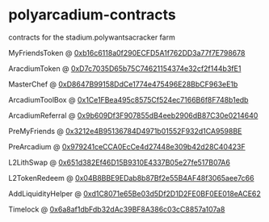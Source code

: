 # polyarcadium-contracts
contracts for the stadium.polywantsacracker farm

MyFriendsToken     @ [0xb16c6118a0f290ECFD5A1f762DD3a77f7E798678](https://polygonscan.com/address/0xb16c6118a0f290ECFD5A1f762DD3a77f7E798678)

AracdiumToken      @ [0xD7c7035D65b75C74621154374e32cf2f144b3fE1](https://polygonscan.com/address/0xD7c7035D65b75C74621154374e32cf2f144b3fE1)

MasterChef         @ [0xD8647B99158DdCe1774e475496E28BbCF963eE1b](https://polygonscan.com/address/0xD8647B99158DdCe1774e475496E28BbCF963eE1b)

ArcadiumToolBox    @ [0x1Ce1FBea495c8575Cf524ec7166B6f8F748b1edb](https://polygonscan.com/address/0x1Ce1FBea495c8575Cf524ec7166B6f8F748b1edb)

ArcadiumReferral   @ [0x9b609Df3F907855dB4eeb2906dB87C30e0214640](https://polygonscan.com/address/0x9b609Df3F907855dB4eeb2906dB87C30e0214640)

PreMyFriends       @ [0x3212e4B95136784D4971b01552F932d1CA9598BE](https://polygonscan.com/address/0x3212e4B95136784D4971b01552F932d1CA9598BE)

PreArcadium        @ [0x979241ceCCA0EcCe4d27448e309b42d28C40423F](https://polygonscan.com/address/0x979241ceCCA0EcCe4d27448e309b42d28C40423F)

L2LithSwap         @ [0x651d382Ef46D15B9310E4337B05e27fe517B07A6](https://polygonscan.com/address/0x651d382Ef46D15B9310E4337B05e27fe517B07A6)

L2TokenRedeem      @ [0x04B8BBE9EDab8b87Bf2e55B4AF48f3065aee7c66](https://polygonscan.com/address/0x04B8BBE9EDab8b87Bf2e55B4AF48f3065aee7c66)

AddLiquidityHelper @ [0xd1C8071e65Be03d5Df2D1D2FE0BF0EE018eACE62](https://polygonscan.com/address/0xd1C8071e65Be03d5Df2D1D2FE0BF0EE018eACE62)

Timelock           @ [0x6a8af1dbFdb32dAc39BF8A386c03cC8857a107a8](https://polygonscan.com/address/0x6a8af1dbFdb32dAc39BF8A386c03cC8857a107a8)

